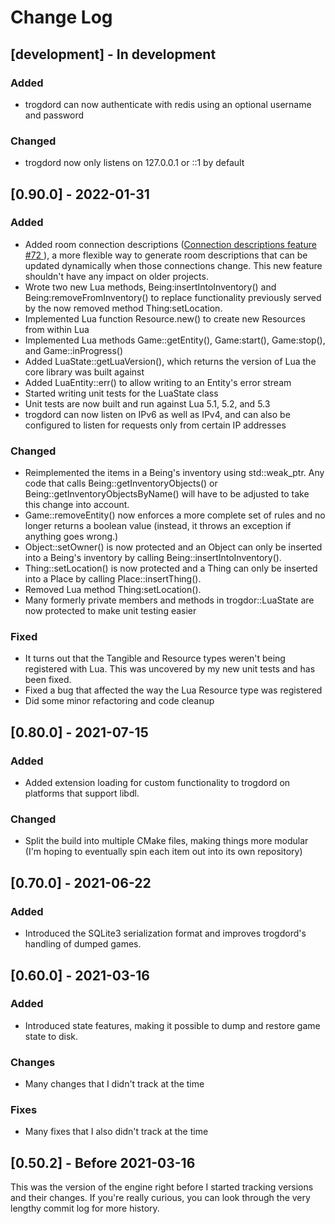 
# Change Log

## [development] - In development

### Added

- trogdord can now authenticate with redis using an optional username and password

### Changed

- trogdord now only listens on 127.0.0.1 or ::1 by default

## [0.90.0] - 2022-01-31

### Added

- Added room connection descriptions ([Connection descriptions feature #72 ](https://github.com/crankycyclops/trogdor-pp/pull/72)), a more flexible way to generate room descriptions that can be updated dynamically when those connections change. This new feature shouldn't have any impact on older projects.
- Wrote two new Lua methods, Being:insertIntoInventory() and Being:removeFromInventory() to replace functionality previously served by the now removed method Thing:setLocation.
- Implemented Lua function Resource.new() to create new Resources from within Lua
- Implemented Lua methods Game::getEntity(), Game:start(), Game:stop(), and Game::inProgress()
- Added LuaState::getLuaVersion(), which returns the version of Lua the core library was built against
- Added LuaEntity::err() to allow writing to an Entity's error stream
- Started writing unit tests for the LuaState class
- Unit tests are now built and run against Lua 5.1, 5.2, and 5.3
- trogdord can now listen on IPv6 as well as IPv4, and can also be configured to listen for requests only from certain IP addresses

### Changed

- Reimplemented the items in a Being's inventory using std::weak_ptr. Any code that calls Being::getInventoryObjects() or Being::getInventoryObjectsByName() will have to be adjusted to take this change into account.
- Game::removeEntity() now enforces a more complete set of rules and no longer returns a boolean value (instead, it throws an exception if anything goes wrong.)
- Object::setOwner() is now protected and an Object can only be inserted into a Being's inventory by calling Being::insertIntoInventory().
- Thing::setLocation() is now protected and a Thing can only be inserted into a Place by calling Place::insertThing().
- Removed Lua method Thing:setLocation().
- Many formerly private members and methods in trogdor::LuaState are now protected to make unit testing easier

### Fixed

- It turns out that the Tangible and Resource types weren't being registered with Lua. This was uncovered by my new unit tests and has been fixed.
- Fixed a bug that affected the way the Lua Resource type was registered
- Did some minor refactoring and code cleanup

## [0.80.0] - 2021-07-15

### Added

- Added extension loading for custom functionality to trogdord on platforms that support libdl.

### Changed

- Split the build into multiple CMake files, making things more modular (I'm hoping to eventually spin each item out into its own repository)

## [0.70.0] - 2021-06-22

### Added

- Introduced the SQLite3 serialization format and improves trogdord's handling of dumped games.

## [0.60.0] - 2021-03-16

### Added

- Introduced state features, making it possible to dump and restore game state to disk.

### Changes

- Many changes that I didn't track at the time

### Fixes

- Many fixes that I also didn't track at the time

## [0.50.2] - Before 2021-03-16

This was the version of the engine right before I started tracking versions and their changes. If you're really curious, you can look through the very lengthy commit log for more history.